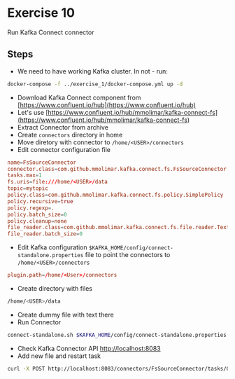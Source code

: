 # Exercise 10

Run Kafka Connect connector

## Steps

* We need to have working Kafka cluster. In not - run:

```sh
docker-compose -f ../exercise_1/docker-compose.yml up -d
```

* Download Kafka Connect component from [https://www.confluent.io/hub](https://www.confluent.io/hub)
* Let's use [https://www.confluent.io/hub/mmolimar/kafka-connect-fs](https://www.confluent.io/hub/mmolimar/kafka-connect-fs)
* Extract Connector from archive
* Create `connectors` directory in home
* Move diretory with connector to `/home/<USER>/connectors`
* Edit connector configuration file

```conf
name=FsSourceConnector
connector.class=com.github.mmolimar.kafka.connect.fs.FsSourceConnector
tasks.max=1
fs.uris=file:///home/<USER>/data
topic=mytopic
policy.class=com.github.mmolimar.kafka.connect.fs.policy.SimplePolicy
policy.recursive=true
policy.regexp=.
policy.batch_size=0
policy.cleanup=none
file_reader.class=com.github.mmolimar.kafka.connect.fs.file.reader.TextFileReader
file_reader.batch_size=0
```

* Edit Kafka configuration `$KAFKA_HOME/config/connect-standalone.properties` file to point the connectors to `/home/<USER>/connectors`

```conf
plugin.path=/home/<User>/connectors
```

* Create directory with files

```sh
/home/<USER>/data
```

* Create dummy file with text there
* Run Connector

```sh
connect-standalone.sh $KAFKA_HOME/config/connect-standalone.properties etc/kafka-connect-fs.properties
```

* Check Kafka Connector API [http://localhost:8083](http://localhost:8083)
* Add new file and restart task

```sh
curl -X POST http://localhost:8083/connectors/FsSourceConnector/tasks/0/restart | jq .
```
